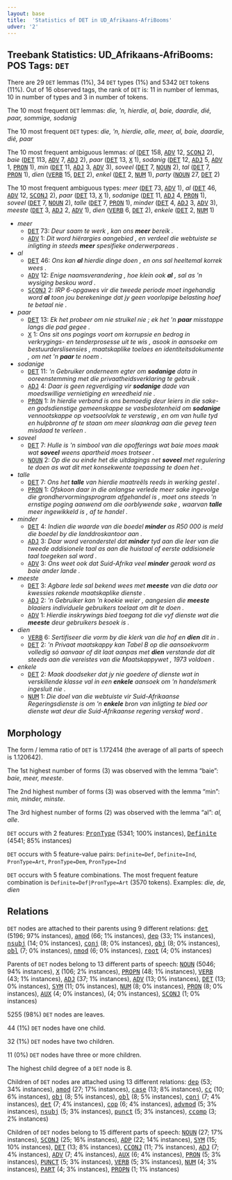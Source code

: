 ```yaml
---
layout: base
title:  'Statistics of DET in UD_Afrikaans-AfriBooms'
udver: '2'
---
```


## Treebank Statistics: UD_Afrikaans-AfriBooms: POS Tags: `DET`

There are 29 `DET` lemmas (1%), 34 `DET` types (1%) and 5342 `DET` tokens (11%).
Out of 16 observed tags, the rank of `DET` is: 11 in number of lemmas, 10 in number of types and 3 in number of tokens.

The 10 most frequent `DET` lemmas: <em>die, 'n, hierdie, al, baie, daardie, dié, paar, sommige, sodanig</em>

The 10 most frequent `DET` types:  <em>die, 'n, hierdie, alle, meer, al, baie, daardie, dié, paar</em>

The 10 most frequent ambiguous lemmas: <em>al</em> (<tt><a href="af_afribooms-pos-DET.html">DET</a></tt> 158, <tt><a href="af_afribooms-pos-ADV.html">ADV</a></tt> 12, <tt><a href="af_afribooms-pos-SCONJ.html">SCONJ</a></tt> 2), <em>baie</em> (<tt><a href="af_afribooms-pos-DET.html">DET</a></tt> 113, <tt><a href="af_afribooms-pos-ADV.html">ADV</a></tt> 7, <tt><a href="af_afribooms-pos-ADJ.html">ADJ</a></tt> 2), <em>paar</em> (<tt><a href="af_afribooms-pos-DET.html">DET</a></tt> 13, <tt><a href="af_afribooms-pos-X.html">X</a></tt> 1), <em>sodanig</em> (<tt><a href="af_afribooms-pos-DET.html">DET</a></tt> 12, <tt><a href="af_afribooms-pos-ADJ.html">ADJ</a></tt> 5, <tt><a href="af_afribooms-pos-ADV.html">ADV</a></tt> 1, <tt><a href="af_afribooms-pos-PRON.html">PRON</a></tt> 1), <em>min</em> (<tt><a href="af_afribooms-pos-DET.html">DET</a></tt> 11, <tt><a href="af_afribooms-pos-ADJ.html">ADJ</a></tt> 3, <tt><a href="af_afribooms-pos-ADV.html">ADV</a></tt> 3), <em>soveel</em> (<tt><a href="af_afribooms-pos-DET.html">DET</a></tt> 7, <tt><a href="af_afribooms-pos-NOUN.html">NOUN</a></tt> 2), <em>tal</em> (<tt><a href="af_afribooms-pos-DET.html">DET</a></tt> 7, <tt><a href="af_afribooms-pos-PRON.html">PRON</a></tt> 1), <em>dien</em> (<tt><a href="af_afribooms-pos-VERB.html">VERB</a></tt> 15, <tt><a href="af_afribooms-pos-DET.html">DET</a></tt> 2), <em>enkel</em> (<tt><a href="af_afribooms-pos-DET.html">DET</a></tt> 2, <tt><a href="af_afribooms-pos-NUM.html">NUM</a></tt> 1), <em>party</em> (<tt><a href="af_afribooms-pos-NOUN.html">NOUN</a></tt> 27, <tt><a href="af_afribooms-pos-DET.html">DET</a></tt> 2)

The 10 most frequent ambiguous types:  <em>meer</em> (<tt><a href="af_afribooms-pos-DET.html">DET</a></tt> 73, <tt><a href="af_afribooms-pos-ADV.html">ADV</a></tt> 1), <em>al</em> (<tt><a href="af_afribooms-pos-DET.html">DET</a></tt> 46, <tt><a href="af_afribooms-pos-ADV.html">ADV</a></tt> 12, <tt><a href="af_afribooms-pos-SCONJ.html">SCONJ</a></tt> 2), <em>paar</em> (<tt><a href="af_afribooms-pos-DET.html">DET</a></tt> 13, <tt><a href="af_afribooms-pos-X.html">X</a></tt> 1), <em>sodanige</em> (<tt><a href="af_afribooms-pos-DET.html">DET</a></tt> 11, <tt><a href="af_afribooms-pos-ADJ.html">ADJ</a></tt> 4, <tt><a href="af_afribooms-pos-PRON.html">PRON</a></tt> 1), <em>soveel</em> (<tt><a href="af_afribooms-pos-DET.html">DET</a></tt> 7, <tt><a href="af_afribooms-pos-NOUN.html">NOUN</a></tt> 2), <em>talle</em> (<tt><a href="af_afribooms-pos-DET.html">DET</a></tt> 7, <tt><a href="af_afribooms-pos-PRON.html">PRON</a></tt> 1), <em>minder</em> (<tt><a href="af_afribooms-pos-DET.html">DET</a></tt> 4, <tt><a href="af_afribooms-pos-ADJ.html">ADJ</a></tt> 3, <tt><a href="af_afribooms-pos-ADV.html">ADV</a></tt> 3), <em>meeste</em> (<tt><a href="af_afribooms-pos-DET.html">DET</a></tt> 3, <tt><a href="af_afribooms-pos-ADJ.html">ADJ</a></tt> 2, <tt><a href="af_afribooms-pos-ADV.html">ADV</a></tt> 1), <em>dien</em> (<tt><a href="af_afribooms-pos-VERB.html">VERB</a></tt> 6, <tt><a href="af_afribooms-pos-DET.html">DET</a></tt> 2), <em>enkele</em> (<tt><a href="af_afribooms-pos-DET.html">DET</a></tt> 2, <tt><a href="af_afribooms-pos-NUM.html">NUM</a></tt> 1)


* <em>meer</em>
  * <tt><a href="af_afribooms-pos-DET.html">DET</a></tt> 73: <em>Deur saam te werk , kan ons <b>meer</b> bereik .</em>
  * <tt><a href="af_afribooms-pos-ADV.html">ADV</a></tt> 1: <em>Dit word hiërargies aangebied , en verdeel die webtuiste se inligting in steeds <b>meer</b> spesifieke onderwerpareas .</em>
* <em>al</em>
  * <tt><a href="af_afribooms-pos-DET.html">DET</a></tt> 46: <em>Ons kan <b>al</b> hierdie dinge doen , en ons sal heeltemal korrek wees .</em>
  * <tt><a href="af_afribooms-pos-ADV.html">ADV</a></tt> 12: <em>Enige naamsverandering , hoe klein ook <b>al</b> , sal as 'n wysiging beskou word .</em>
  * <tt><a href="af_afribooms-pos-SCONJ.html">SCONJ</a></tt> 2: <em>IRP 6-opgawes vir die tweede periode moet ingehandig word <b>al</b> toon jou berekeninge dat jy geen voorlopige belasting hoef te betaal nie .</em>
* <em>paar</em>
  * <tt><a href="af_afribooms-pos-DET.html">DET</a></tt> 13: <em>Ek het probeer om nie struikel nie ; ek het 'n <b>paar</b> misstappe langs die pad gegee .</em>
  * <tt><a href="af_afribooms-pos-X.html">X</a></tt> 1: <em>Ons sit ons pogings voort om korrupsie en bedrog in verkrygings- en tenderprosesse uit te wis , asook in aansoeke om bestuurderslisensies , maatskaplike toelaes en identiteitsdokumente , om net 'n <b>paar</b> te noem .</em>
* <em>sodanige</em>
  * <tt><a href="af_afribooms-pos-DET.html">DET</a></tt> 11: <em>'n Gebruiker onderneem egter om <b>sodanige</b> data in ooreenstemming met die privaatheidsverklaring te gebruik .</em>
  * <tt><a href="af_afribooms-pos-ADJ.html">ADJ</a></tt> 4: <em>Daar is geen regverdiging vir <b>sodanige</b> dade van moedswillige vernietiging en wreedheid nie .</em>
  * <tt><a href="af_afribooms-pos-PRON.html">PRON</a></tt> 1: <em>In hierdie verband is ons bemoedig deur leiers in die sake- en godsdienstige gemeenskappe se vasbeslotenheid om <b>sodanige</b> vennootskappe op voetsoolvlak te verstewig , en om van hulle tyd en hulpbronne af te staan om meer slaankrag aan die geveg teen misdaad te verleen .</em>
* <em>soveel</em>
  * <tt><a href="af_afribooms-pos-DET.html">DET</a></tt> 7: <em>Hulle is 'n simbool van die opofferings wat baie moes maak wat <b>soveel</b> weens apartheid moes trotseer .</em>
  * <tt><a href="af_afribooms-pos-NOUN.html">NOUN</a></tt> 2: <em>Op die ou einde het die uitdagings net <b>soveel</b> met regulering te doen as wat dit met konsekwente toepassing te doen het .</em>
* <em>talle</em>
  * <tt><a href="af_afribooms-pos-DET.html">DET</a></tt> 7: <em>Ons het <b>talle</b> van hierdie maatreëls reeds in werking gestel .</em>
  * <tt><a href="af_afribooms-pos-PRON.html">PRON</a></tt> 1: <em>Ofskoon daar in die onlangse verlede meer sake ingevolge die grondhervormingsprogram afgehandel is , moet ons steeds 'n ernstige poging aanwend om die oorblywende sake , waarvan <b>talle</b> meer ingewikkeld is , af te handel .</em>
* <em>minder</em>
  * <tt><a href="af_afribooms-pos-DET.html">DET</a></tt> 4: <em>Indien die waarde van die boedel <b>minder</b> as R50 000 is meld die boedel by die landdroskantoor aan .</em>
  * <tt><a href="af_afribooms-pos-ADJ.html">ADJ</a></tt> 3: <em>Daar word veronderstel dat <b>minder</b> tyd aan die leer van die tweede addisionele taal as aan die huistaal of eerste addisionele taal toegeken sal word .</em>
  * <tt><a href="af_afribooms-pos-ADV.html">ADV</a></tt> 3: <em>Ons weet ook dat Suid-Afrika veel <b>minder</b> geraak word as baie ander lande .</em>
* <em>meeste</em>
  * <tt><a href="af_afribooms-pos-DET.html">DET</a></tt> 3: <em>Agbare lede sal bekend wees met <b>meeste</b> van die data oor kwessies rakende maatskaplike dienste .</em>
  * <tt><a href="af_afribooms-pos-ADJ.html">ADJ</a></tt> 2: <em>'n Gebruiker kan 'n koekie weier , aangesien die <b>meeste</b> blaaiers individuele gebruikers toelaat om dit te doen .</em>
  * <tt><a href="af_afribooms-pos-ADV.html">ADV</a></tt> 1: <em>Hierdie inskrywings bied toegang tot die vyf dienste wat die <b>meeste</b> deur gebruikers besoek is .</em>
* <em>dien</em>
  * <tt><a href="af_afribooms-pos-VERB.html">VERB</a></tt> 6: <em>Sertifiseer die vorm by die klerk van die hof en <b>dien</b> dit in .</em>
  * <tt><a href="af_afribooms-pos-DET.html">DET</a></tt> 2: <em>'n Privaat maatskappy kan Tabel B op die aansoekvorm volledig só aanvaar of dit laat aanpas met <b>dien</b> verstande dat dit steeds aan die vereistes van die Maatskappywet , 1973 voldoen .</em>
* <em>enkele</em>
  * <tt><a href="af_afribooms-pos-DET.html">DET</a></tt> 2: <em>Maak doodseker dat jy nie goedere of dienste wat in verskillende klasse val in een <b>enkele</b> aansoek om 'n handelsmerk ingesluit nie .</em>
  * <tt><a href="af_afribooms-pos-NUM.html">NUM</a></tt> 1: <em>Die doel van die webtuiste vir Suid-Afrikaanse Regeringsdienste is om 'n <b>enkele</b> bron van inligting te bied oor dienste wat deur die Suid-Afrikaanse regering verskaf word .</em>

## Morphology

The form / lemma ratio of `DET` is 1.172414 (the average of all parts of speech is 1.120642).

The 1st highest number of forms (3) was observed with the lemma “baie”: <em>baie, meer, meeste</em>.

The 2nd highest number of forms (3) was observed with the lemma “min”: <em>min, minder, minste</em>.

The 3rd highest number of forms (2) was observed with the lemma “al”: <em>al, alle</em>.

`DET` occurs with 2 features: <tt><a href="af_afribooms-feat-PronType.html">PronType</a></tt> (5341; 100% instances), <tt><a href="af_afribooms-feat-Definite.html">Definite</a></tt> (4541; 85% instances)

`DET` occurs with 5 feature-value pairs: `Definite=Def`, `Definite=Ind`, `PronType=Art`, `PronType=Dem`, `PronType=Ind`

`DET` occurs with 5 feature combinations.
The most frequent feature combination is `Definite=Def|PronType=Art` (3570 tokens).
Examples: <em>die, de, dien</em>


## Relations

`DET` nodes are attached to their parents using 9 different relations: <tt><a href="af_afribooms-dep-det.html">det</a></tt> (5196; 97% instances), <tt><a href="af_afribooms-dep-amod.html">amod</a></tt> (66; 1% instances), <tt><a href="af_afribooms-dep-dep.html">dep</a></tt> (33; 1% instances), <tt><a href="af_afribooms-dep-nsubj.html">nsubj</a></tt> (14; 0% instances), <tt><a href="af_afribooms-dep-conj.html">conj</a></tt> (8; 0% instances), <tt><a href="af_afribooms-dep-obj.html">obj</a></tt> (8; 0% instances), <tt><a href="af_afribooms-dep-obl.html">obl</a></tt> (7; 0% instances), <tt><a href="af_afribooms-dep-nmod.html">nmod</a></tt> (6; 0% instances), <tt><a href="af_afribooms-dep-root.html">root</a></tt> (4; 0% instances)

Parents of `DET` nodes belong to 13 different parts of speech: <tt><a href="af_afribooms-pos-NOUN.html">NOUN</a></tt> (5046; 94% instances), <tt><a href="af_afribooms-pos-X.html">X</a></tt> (106; 2% instances), <tt><a href="af_afribooms-pos-PROPN.html">PROPN</a></tt> (48; 1% instances), <tt><a href="af_afribooms-pos-VERB.html">VERB</a></tt> (43; 1% instances), <tt><a href="af_afribooms-pos-ADJ.html">ADJ</a></tt> (37; 1% instances), <tt><a href="af_afribooms-pos-ADV.html">ADV</a></tt> (13; 0% instances), <tt><a href="af_afribooms-pos-DET.html">DET</a></tt> (13; 0% instances), <tt><a href="af_afribooms-pos-SYM.html">SYM</a></tt> (11; 0% instances), <tt><a href="af_afribooms-pos-NUM.html">NUM</a></tt> (8; 0% instances), <tt><a href="af_afribooms-pos-PRON.html">PRON</a></tt> (8; 0% instances), <tt><a href="af_afribooms-pos-AUX.html">AUX</a></tt> (4; 0% instances),  (4; 0% instances), <tt><a href="af_afribooms-pos-SCONJ.html">SCONJ</a></tt> (1; 0% instances)

5255 (98%) `DET` nodes are leaves.

44 (1%) `DET` nodes have one child.

32 (1%) `DET` nodes have two children.

11 (0%) `DET` nodes have three or more children.

The highest child degree of a `DET` node is 8.

Children of `DET` nodes are attached using 13 different relations: <tt><a href="af_afribooms-dep-dep.html">dep</a></tt> (53; 34% instances), <tt><a href="af_afribooms-dep-amod.html">amod</a></tt> (27; 17% instances), <tt><a href="af_afribooms-dep-case.html">case</a></tt> (13; 8% instances), <tt><a href="af_afribooms-dep-cc.html">cc</a></tt> (10; 6% instances), <tt><a href="af_afribooms-dep-obj.html">obj</a></tt> (8; 5% instances), <tt><a href="af_afribooms-dep-obl.html">obl</a></tt> (8; 5% instances), <tt><a href="af_afribooms-dep-conj.html">conj</a></tt> (7; 4% instances), <tt><a href="af_afribooms-dep-det.html">det</a></tt> (7; 4% instances), <tt><a href="af_afribooms-dep-cop.html">cop</a></tt> (6; 4% instances), <tt><a href="af_afribooms-dep-advmod.html">advmod</a></tt> (5; 3% instances), <tt><a href="af_afribooms-dep-nsubj.html">nsubj</a></tt> (5; 3% instances), <tt><a href="af_afribooms-dep-punct.html">punct</a></tt> (5; 3% instances), <tt><a href="af_afribooms-dep-ccomp.html">ccomp</a></tt> (3; 2% instances)

Children of `DET` nodes belong to 15 different parts of speech: <tt><a href="af_afribooms-pos-NOUN.html">NOUN</a></tt> (27; 17% instances), <tt><a href="af_afribooms-pos-SCONJ.html">SCONJ</a></tt> (25; 16% instances), <tt><a href="af_afribooms-pos-ADP.html">ADP</a></tt> (22; 14% instances), <tt><a href="af_afribooms-pos-SYM.html">SYM</a></tt> (15; 10% instances), <tt><a href="af_afribooms-pos-DET.html">DET</a></tt> (13; 8% instances), <tt><a href="af_afribooms-pos-CCONJ.html">CCONJ</a></tt> (11; 7% instances), <tt><a href="af_afribooms-pos-ADJ.html">ADJ</a></tt> (7; 4% instances), <tt><a href="af_afribooms-pos-ADV.html">ADV</a></tt> (7; 4% instances), <tt><a href="af_afribooms-pos-AUX.html">AUX</a></tt> (6; 4% instances), <tt><a href="af_afribooms-pos-PRON.html">PRON</a></tt> (5; 3% instances), <tt><a href="af_afribooms-pos-PUNCT.html">PUNCT</a></tt> (5; 3% instances), <tt><a href="af_afribooms-pos-VERB.html">VERB</a></tt> (5; 3% instances), <tt><a href="af_afribooms-pos-NUM.html">NUM</a></tt> (4; 3% instances), <tt><a href="af_afribooms-pos-PART.html">PART</a></tt> (4; 3% instances), <tt><a href="af_afribooms-pos-PROPN.html">PROPN</a></tt> (1; 1% instances)


